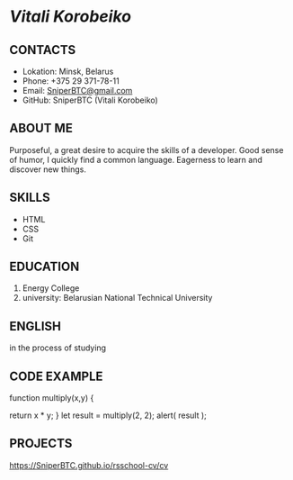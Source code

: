 # ***Vitali Korobeiko***

## **CONTACTS**
 * Lokation: Minsk, Belarus
 * Phone: +375 29 371-78-11
 * Email: SniperBTC@gmail.com
 * GitHub: SniperBTC (Vitali Korobeiko)

## **ABOUT ME**

Purposeful, a great desire to acquire the skills of a developer. Good sense of humor, I quickly find a common language. Eagerness to learn and discover new things.

## **SKILLS**

 * HTML
 * CSS
 * Git

## **EDUCATION**

1. Energy College
2.  university: Belarusian National Technical University

## **ENGLISH**

in the process of studying

## **CODE EXAMPLE**

function multiply(x,y) {

return x * y;
}
let result = multiply(2, 2);
alert( result );

## **PROJECTS** 

https://SniperBTC.github.io/rsschool-cv/cv






 
 
 

